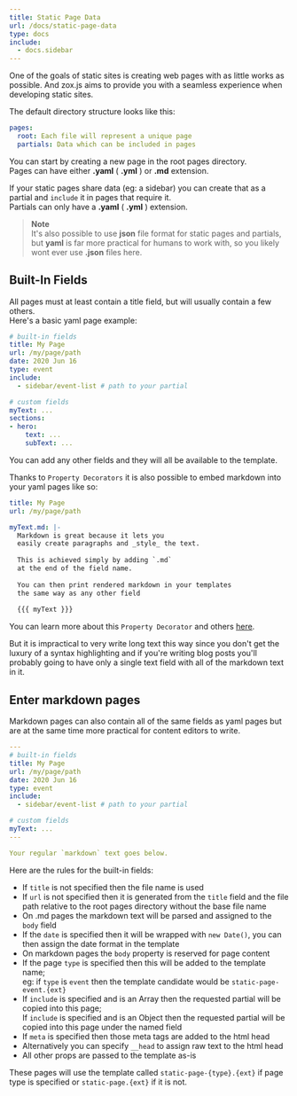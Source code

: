 ```yaml
---
title: Static Page Data
url: /docs/static-page-data
type: docs
include:
  - docs.sidebar
---
```


One of the goals of static sites is creating web pages
with as little works as possible.
And zox.js aims to provide you with a seamless experience
when developing static sites.

The default directory structure looks like this:

```yaml
pages:
  root: Each file will represent a unique page
  partials: Data which can be included in pages
```

You can start by creating a new page in the root pages directory.  
Pages can have either **.yaml** ( **.yml** ) or **.md** extension.

If your static pages share data (eg: a sidebar)
you can create that as a partial and `include` it in pages that require it.  
Partials can only have a **.yaml** ( **.yml** ) extension.

> **Note**  
It's also possible to use **json** file format for static pages and partials,
but **yaml** is far more practical for humans to work with,
so you likely wont ever use **.json** files here.

## Built-In Fields

All pages must at least contain a title field,
but will usually contain a few others.  
Here's a basic yaml page example:

```yaml
# built-in fields
title: My Page
url: /my/page/path
date: 2020 Jun 16
type: event
include:
  - sidebar/event-list # path to your partial

# custom fields
myText: ...
sections:
- hero:
    text: ...
    subText: ...
```

You can add any other fields and they will all be available to the template.

Thanks to `Property Decorators` it is also possible
to embed markdown into your yaml pages like so:

````yaml
title: My Page
url: /my/page/path

myText.md: |-
  Markdown is great because it lets you
  easily create paragraphs and _style_ the text.
  
  This is achieved simply by adding `.md`
  at the end of the field name.
  
  You can then print rendered markdown in your templates
  the same way as any other field
  
  {{{ myText }}}
````

You can learn more about this `Property Decorator`
and others [here](/docs/property-decorators).

But it is impractical to very write long text this way
since you don't get the luxury of a syntax highlighting
and if you're writing blog posts you'll probably going to have
only a single text field with all of the markdown text in it.

## Enter markdown pages

Markdown pages can also contain all of the same fields as yaml pages
but are at the same time more practical for content editors to write.

```yaml
---
# built-in fields
title: My Page
url: /my/page/path
date: 2020 Jun 16
type: event
include:
  - sidebar/event-list # path to your partial

# custom fields
myText: ...
---

Your regular `markdown` text goes below.
```

Here are the rules for the built-in fields:

- If `title` is not specified then the file name is used
- If `url` is not specified then it is generated from the `title` field
and the file path relative to the root pages directory
without the base file name
- On .md pages the markdown text will be parsed and assigned to the `body` field
- If the `date` is specified then it will be wrapped with `new Date()`,
you can then assign the date format in the template
- On markdown pages the `body` property is reserved for page content
- If the page `type` is specified then this will be added to the template name;  
eg: if `type` is `event` then the template candidate would be `static-page-event.{ext}`
- If `include` is specified and is an Array
then the requested partial will be copied into this page;  
If `include` is specified and is an Object
then the requested partial will be copied into this page under the named field
- If `meta` is specified then those meta tags are added to the html head
- Alternatively you can specify `__head` to assign raw text to the html head
- All other props are passed to the template as-is

These pages will use the template called
`static-page-{type}.{ext}` if page type is specified or
`static-page.{ext}` if it is not.
